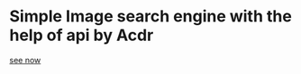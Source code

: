 <h1>Simple Image search engine with the help of api by Acdr</h1>
<a href="https://samrat-imagesearchengine.onrender.com">see now</a>
